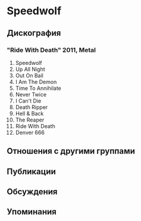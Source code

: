 # Speedwolf



## Дискография

### "Ride With Death" 2011, Metal

01. Speedwolf
02. Up All Night
03. Out On Bail
04. I Am The Demon
05. Time To Annihilate
06. Never Twice
07. I Can't Die
08. Death Ripper
09. Hell & Back
10. The Reaper
11. Ride With Death
12. Denver 666


## Отношения с другими группами


## Публикации


## Обсуждения


## Упоминания

